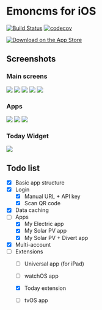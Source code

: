 # Emoncms for iOS

[![Build Status](https://travis-ci.org/emoncms/emoncms-ios.svg?branch=master)](https://travis-ci.org/emoncms/emoncms-ios) [![codecov](https://codecov.io/gh/emoncms/emoncms-ios/branch/master/graph/badge.svg)](https://codecov.io/gh/emoncms/emoncms-ios)

<a href="https://itunes.apple.com/us/app/emoncms/id1169483587?ls=1&mt=8"><img alt="Download on the App Store" src="https://emoncms.org/Modules/site/appstore.png" /></a>

## Screenshots

### Main screens

![](images/screen1.png) ![](images/screen2.png) ![](images/screen3.png) ![](images/screen4.png) ![](images/screen5.png)

### Apps

![](images/app1.png) ![](images/app2.png) ![](images/app3.png)

### Today Widget

![](images/today1.png)

## Todo list

- [x] Basic app structure
- [x] Login
  - [x] Manual URL + API key
  - [x] Scan QR code
- [x] Data caching
- [ ] Apps
  - [x] My Electric app
  - [x] My Solar PV app
  - [x] My Solar PV + Divert app
- [x] Multi-account
- [ ] Extensions
  - [ ] Universal app (for iPad)
  - [ ] watchOS app
  - [x] Today extension
  - [ ] tvOS app

